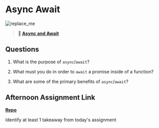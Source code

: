 # Async Await

![replace_me](https://codeworks.blob.core.windows.net/public/assets/img/illustrations/placeholder.svg)

> **📖 [Async and Await](https://codeworksacademy.com/fs-student-guide/resources/wk4/03-Async-Await)**

## Questions

1. What is the purpose of `async`/`await`?

2. What must you do in order to `await` a promise inside of a function?

3. What are some of the primary benefits of `async`/`await`?

## Afternoon Assignment Link

**[Repo](https://github.com/IsaacDuff/PokeDex)**

Identify at least 1 takeaway from today's assignment
